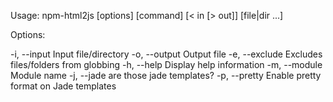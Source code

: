 Usage: npm-html2js [options] [command] [< in [> out]]
              [file|dir ...]

Options:

  -i, --input             Input file/directory
  -o, --output            Output file
  -e, --exclude           Excludes files/folders from globbing
  -h, --help              Display help information
  -m, --module            Module name
  -j, --jade              are those jade templates?
  -p, --pretty            Enable pretty format on Jade templates
